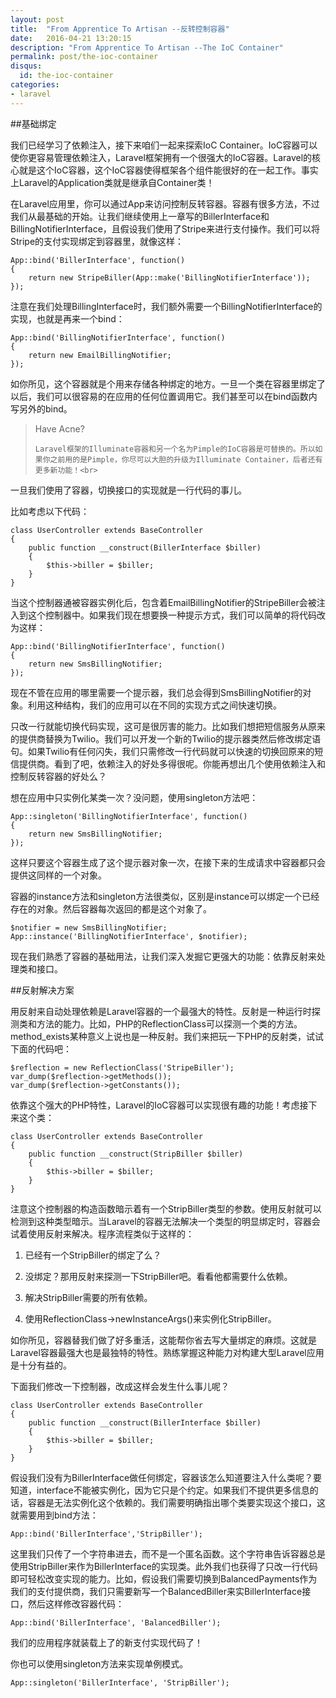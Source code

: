 ```yaml
---
layout: post
title:  "From Apprentice To Artisan --反转控制容器"
date:   2016-04-21 13:20:15
description: "From Apprentice To Artisan --The IoC Container"
permalink: post/the-ioc-container
disqus:
  id: the-ioc-container
categories:
- laravel
---
```


##基础绑定

我们已经学习了依赖注入，接下来咱们一起来探索IoC Container。IoC容器可以使你更容易管理依赖注入，Laravel框架拥有一个很强大的IoC容器。Laravel的核心就是这个IoC容器，这个IoC容器使得框架各个组件能很好的在一起工作。事实上Laravel的Application类就是继承自Container类！<br>


在Laravel应用里，你可以通过App来访问控制反转容器。容器有很多方法，不过我们从最基础的开始。让我们继续使用上一章写的BillerInterface和BillingNotifierInterface，且假设我们使用了Stripe来进行支付操作。我们可以将Stripe的支付实现绑定到容器里，就像这样：<br>

```
App::bind('BillerInterface', function()
{
    return new StripeBiller(App::make('BillingNotifierInterface'));
});
```

注意在我们处理BillingInterface时，我们额外需要一个BillingNotifierInterface的实现，也就是再来一个bind：<br>

```
App::bind('BillingNotifierInterface', function()
{
    return new EmailBillingNotifier;
});
```

如你所见，这个容器就是个用来存储各种绑定的地方。一旦一个类在容器里绑定了以后，我们可以很容易的在应用的任何位置调用它。我们甚至可以在bind函数内写另外的bind。<br>

<blockquote>
<p>
    Have Acne?<br>

    Laravel框架的Illuminate容器和另一个名为Pimple的IoC容器是可替换的。所以如果你之前用的是Pimple，你尽可以大胆的升级为Illuminate Container，后者还有更多新功能！<br>
</p>
</blockquote>

一旦我们使用了容器，切换接口的实现就是一行代码的事儿。<br>

比如考虑以下代码：<br>

```
class UserController extends BaseController
{
    public function __construct(BillerInterface $biller)
    {
        $this->biller = $biller;
    }
}
```

当这个控制器通被容器实例化后，包含着EmailBillingNotifier的StripeBiller会被注入到这个控制器中。如果我们现在想要换一种提示方式，我们可以简单的将代码改为这样：<br>


```
App::bind('BillingNotifierInterface', function()
{
    return new SmsBillingNotifier;
});
```

现在不管在应用的哪里需要一个提示器，我们总会得到SmsBillingNotifier的对象。利用这种结构，我们的应用可以在不同的实现方式之间快速切换。<br>

只改一行就能切换代码实现，这可是很厉害的能力。比如我们想把短信服务从原来的提供商替换为Twilio。我们可以开发一个新的Twilio的提示器类然后修改绑定语句。如果Twilio有任何闪失，我们只需修改一行代码就可以快速的切换回原来的短信提供商。看到了吧，依赖注入的好处多得很呢。你能再想出几个使用依赖注入和控制反转容器的好处么？<br>

想在应用中只实例化某类一次？没问题，使用singleton方法吧：<br>

```
App::singleton('BillingNotifierInterface', function()
{
    return new SmsBillingNotifier;
});
```

这样只要这个容器生成了这个提示器对象一次，在接下来的生成请求中容器都只会提供这同样的一个对象。<br>

容器的instance方法和singleton方法很类似，区别是instance可以绑定一个已经存在的对象。然后容器每次返回的都是这个对象了。<br>

```
$notifier = new SmsBillingNotifier;
App::instance('BillingNotifierInterface', $notifier);
```

现在我们熟悉了容器的基础用法，让我们深入发掘它更强大的功能：依靠反射来处理类和接口。<br>

##反射解决方案

用反射来自动处理依赖是Laravel容器的一个最强大的特性。反射是一种运行时探测类和方法的能力。比如，PHP的ReflectionClass可以探测一个类的方法。method_exists某种意义上说也是一种反射。我们来把玩一下PHP的反射类，试试下面的代码吧：<br>

```
$reflection = new ReflectionClass('StripeBiller');
var_dump($reflection->getMethods());
var_dump($reflection->getConstants());
```

依靠这个强大的PHP特性，Laravel的IoC容器可以实现很有趣的功能！考虑接下来这个类：<br>

```
class UserController extends BaseController
{
    public function __construct(StripBiller $biller)
    {
        $this->biller = $biller;
    }
}
```

注意这个控制器的构造函数暗示着有一个StripBiller类型的参数。使用反射就可以检测到这种类型暗示。当Laravel的容器无法解决一个类型的明显绑定时，容器会试着使用反射来解决。程序流程类似于这样的：<br>

1. 已经有一个StripBiller的绑定了么？

2. 没绑定？那用反射来探测一下StripBiller吧。看看他都需要什么依赖。

3. 解决StripBiller需要的所有依赖。

4. 使用ReflectionClass->newInstanceArgs()来实例化StripBiller。

如你所见，容器替我们做了好多重活，这能帮你省去写大量绑定的麻烦。这就是Laravel容器最强大也是最独特的特性。熟练掌握这种能力对构建大型Laravel应用是十分有益的。<br>

下面我们修改一下控制器，改成这样会发生什么事儿呢？<br>

```
class UserController extends BaseController
{
    public function __construct(BillerInterface $biller)
    {
        $this->biller = $biller;
    }
}
```

假设我们没有为BillerInterface做任何绑定，容器该怎么知道要注入什么类呢？要知道，interface不能被实例化，因为它只是个约定。如果我们不提供更多信息的话，容器是无法实例化这个依赖的。我们需要明确指出哪个类要实现这个接口，这就需要用到bind方法：<br>

```
App::bind('BillerInterface','StripBiller');
```

这里我们只传了一个字符串进去，而不是一个匿名函数。这个字符串告诉容器总是使用StripBiller来作为BillerInterface的实现类。此外我们也获得了只改一行代码即可轻松改变实现的能力。比如，假设我们需要切换到BalancedPayments作为我们的支付提供商，我们只需要新写一个BalancedBiller来实BillerInterface接口，然后这样修改容器代码：<br>

```
App::bind('BillerInterface', 'BalancedBiller');
```

我们的应用程序就装载上了的新支付实现代码了！<br>

你也可以使用singleton方法来实现单例模式。<br>

```
App::singleton('BillerInterface', 'StripBiller');
```
